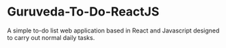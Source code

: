 # Guruveda-To-Do-ReactJS
A simple to-do list web application based in React and Javascript designed to carry out normal daily tasks.

